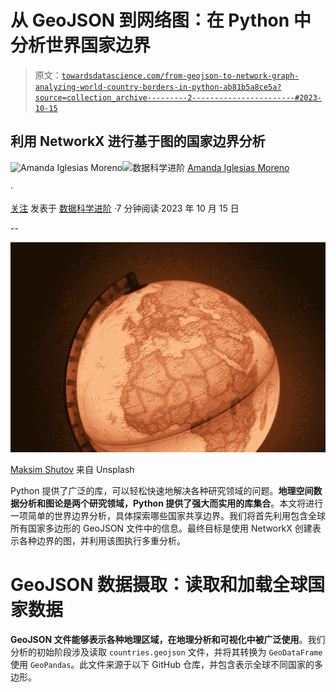 # 从 GeoJSON 到网络图：在 Python 中分析世界国家边界

> 原文：[`towardsdatascience.com/from-geojson-to-network-graph-analyzing-world-country-borders-in-python-ab81b5a8ce5a?source=collection_archive---------2-----------------------#2023-10-15`](https://towardsdatascience.com/from-geojson-to-network-graph-analyzing-world-country-borders-in-python-ab81b5a8ce5a?source=collection_archive---------2-----------------------#2023-10-15)

## 利用 NetworkX 进行基于图的国家边界分析

[](https://amandaiglesiasmoreno.medium.com/?source=post_page-----ab81b5a8ce5a--------------------------------)![Amanda Iglesias Moreno](https://amandaiglesiasmoreno.medium.com/?source=post_page-----ab81b5a8ce5a--------------------------------)[](https://towardsdatascience.com/?source=post_page-----ab81b5a8ce5a--------------------------------)![数据科学进阶](https://towardsdatascience.com/?source=post_page-----ab81b5a8ce5a--------------------------------) [Amanda Iglesias Moreno](https://amandaiglesiasmoreno.medium.com/?source=post_page-----ab81b5a8ce5a--------------------------------)

·

[关注](https://medium.com/m/signin?actionUrl=https%3A%2F%2Fmedium.com%2F_%2Fsubscribe%2Fuser%2F1bace2932c65&operation=register&redirect=https%3A%2F%2Ftowardsdatascience.com%2Ffrom-geojson-to-network-graph-analyzing-world-country-borders-in-python-ab81b5a8ce5a&user=Amanda+Iglesias+Moreno&userId=1bace2932c65&source=post_page-1bace2932c65----ab81b5a8ce5a---------------------post_header-----------) 发表于 [数据科学进阶](https://towardsdatascience.com/?source=post_page-----ab81b5a8ce5a--------------------------------) ·7 分钟阅读·2023 年 10 月 15 日[](https://medium.com/m/signin?actionUrl=https%3A%2F%2Fmedium.com%2F_%2Fvote%2Ftowards-data-science%2Fab81b5a8ce5a&operation=register&redirect=https%3A%2F%2Ftowardsdatascience.com%2Ffrom-geojson-to-network-graph-analyzing-world-country-borders-in-python-ab81b5a8ce5a&user=Amanda+Iglesias+Moreno&userId=1bace2932c65&source=-----ab81b5a8ce5a---------------------clap_footer-----------)

--

[](https://medium.com/m/signin?actionUrl=https%3A%2F%2Fmedium.com%2F_%2Fbookmark%2Fp%2Fab81b5a8ce5a&operation=register&redirect=https%3A%2F%2Ftowardsdatascience.com%2Ffrom-geojson-to-network-graph-analyzing-world-country-borders-in-python-ab81b5a8ce5a&source=-----ab81b5a8ce5a---------------------bookmark_footer-----------)![](img/77bc3f84ad2518f2a0543607dcb80e36.png)

[Maksim Shutov](https://unsplash.com/es/@maksimshutov) 来自 Unsplash

Python 提供了广泛的库，可以轻松快速地解决各种研究领域的问题。**地理空间数据分析和图论是两个研究领域，Python 提供了强大而实用的库集合**。本文将进行一项简单的世界边界分析，具体探索哪些国家共享边界。我们将首先利用包含全球所有国家多边形的 GeoJSON 文件中的信息。最终目标是使用 NetworkX 创建表示各种边界的图，并利用该图执行多重分析。

# GeoJSON 数据摄取：读取和加载全球国家数据

**GeoJSON 文件能够表示各种地理区域，在地理分析和可视化中被广泛使用**。我们分析的初始阶段涉及读取 `countries.geojson` 文件，并将其转换为 `GeoDataFrame` 使用 `GeoPandas`。此文件来源于以下 GitHub 仓库，并包含表示全球不同国家的多边形。
